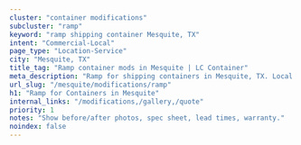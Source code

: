 ```yaml
---
cluster: "container modifications"
subcluster: "ramp"
keyword: "ramp shipping container Mesquite, TX"
intent: "Commercial-Local"
page_type: "Location-Service"
city: "Mesquite, TX"
title_tag: "Ramp container mods in Mesquite | LC Container"
meta_description: "Ramp for shipping containers in Mesquite, TX. Local fabrication & pro install. LC Container — Since 2003. Get a quote."
url_slug: "/mesquite/modifications/ramp"
h1: "Ramp for Containers in Mesquite"
internal_links: "/modifications,/gallery,/quote"
priority: 1
notes: "Show before/after photos, spec sheet, lead times, warranty."
noindex: false
---
```


<!-- TODO: Add unique city/inventory copy, images, and internal links here. -->

